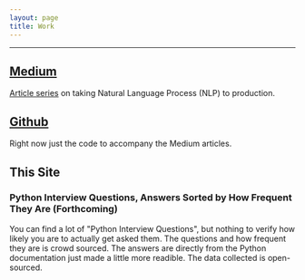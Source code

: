 ```yaml
---
layout: page
title: Work
---
```

* * *
## [Medium](https://rowlando13.medium.com/)

[Article series](https://rowlando13.medium.com/everything-gpt-2-1-architecture-overview-132d16fe985a) on taking Natural Language Process (NLP) to production.

## [Github](https://github.com/Rowlando13)

Right now just the code to accompany the Medium articles.

## This Site

### Python Interview Questions, Answers Sorted by How Frequent They Are (Forthcoming)
You can find a lot of "Python Interview Questions", but nothing to verify how likely you are to actually get asked them. The questions and how frequent they are is crowd sourced. The answers are directly from the Python documentation just made a little more readible. The data collected is open-sourced.
